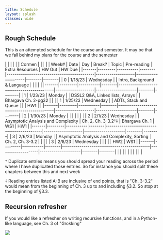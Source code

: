 ```yaml
---
title: Schedule 
layout: splash
classes: wide
---
```


## Rough Schedule

This is an attempted schedule for the course and semester. It may be that we fall behind my plans for the course and the semester

|       |         |           |        |                                             | Cormen             |                     |        |        |
| Week# | Date    | Day       | Break? | Topic                                       | Pre-reading        | Extra Resources     | HW Out | HW Due |
|-------|---------|-----------|--------|---------------------------------------------|--------------------|---------------------|--------|--------|
| 0     | 1/18/23 | Wednesday |        | Intro, Background & Language                |                    |                     |        |        |
|-------|---------|-----------|--------|---------------------------------------------|--------------------|---------------------|--------|--------|
| 1     | 1/23/23 | Monday    |        | DSSL2 Q&A, Linked lists, Arrays             |                    | Bhargava Ch. 2-pg32 |        |        |
| 1     | 1/25/23 | Wednesday |        | ADTs, Stack and Queue                       |                    |                     | HW1    |        |
|-------|---------|-----------|--------|---------------------------------------------|--------------------|---------------------|--------|--------|
| 2     | 1/30/23 | Monday    |        |                                             |                    |                     |        |        |
| 2     | 2/1/23  | Wednesday |        | Asymptotic Analysis and Complexity          | Ch. 2, Ch. 3-3.2†‡ | Bhargava Ch. 1      | WS1    | HW1    |
|-------|---------|-----------|--------|---------------------------------------------|--------------------|---------------------|--------|--------|
| 3     | 2/6/23  | Monday    |        | Asymptotic Analysis and Complexity, Sorting | Ch. 2, Ch. 3-3.2   |                     |        |        |
| 3     | 2/8/23  | Wednesday |        |                                             |                    |                     | HW2    | WS1    |
|-------|---------|-----------|--------|---------------------------------------------|--------------------|---------------------|--------|--------|
|       |         |           |        |                                             |                    |                     |        |        |

† Duplicate entries means you should spread your reading across the
period where I have duplicated those entries. So for instance you
should split these chapters between this and next week

‡ Reading entries listed A-B are inclusive of end points, that is "Ch.
3-3.2" would mean from the beginning of Ch. 3 up to and including
§3.2. So stop at the beginning of §3.3.

## Recursion refresher

If you would like a refresher on writing recursive functions, and in a
Python-like language, see Ch. 3 of "Grokking"


<img src="https://imgs.xkcd.com/comics/tree.png">

